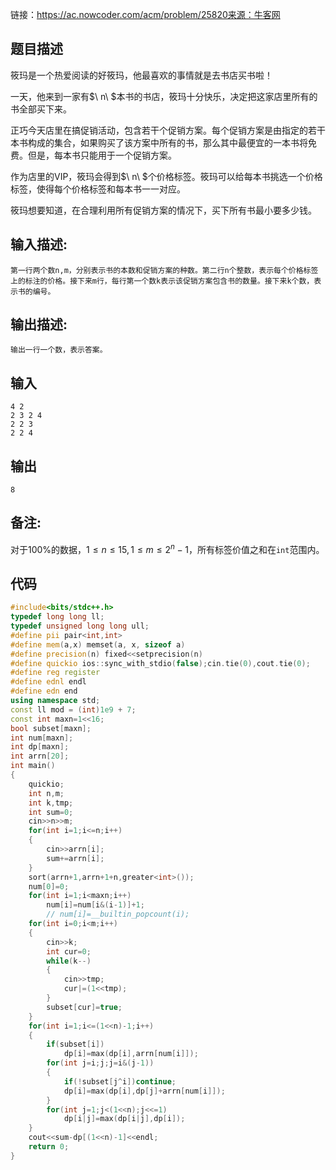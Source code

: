 链接：https://ac.nowcoder.com/acm/problem/25820来源：牛客网

## 题目描述

筱玛是一个热爱阅读的好筱玛，他最喜欢的事情就是去书店买书啦！ 

  一天，他来到一家有$\ n\ $本书的书店，筱玛十分快乐，决定把这家店里所有的书全部买下来。 

  正巧今天店里在搞促销活动，包含若干个促销方案。每个促销方案是由指定的若干本书构成的集合，如果购买了该方案中所有的书，那么其中最便宜的一本书将免费。但是，每本书只能用于一个促销方案。 

  作为店里的VIP，筱玛会得到$\ n\ $个价格标签。筱玛可以给每本书挑选一个价格标签，使得每个价格标签和每本书一一对应。 

  筱玛想要知道，在合理利用所有促销方案的情况下，买下所有书最小要多少钱。 

## 输入描述:

```
第一行两个数n,m，分别表示书的本数和促销方案的种数。第二行n个整数，表示每个价格标签上的标注的价格。接下来m行，每行第一个数k表示该促销方案包含书的数量。接下来k个数，表示书的编号。
```

## 输出描述:

```
输出一行一个数，表示答案。
```

## 输入

```
4 2
2 3 2 4
2 2 3
2 2 4
```

## 输出

```
8
```

## 备注:

对于100%的数据，$1\le n\le15,1\le m\le 2^n-1$，所有标签价值之和在``int``范围内。

## 代码

```c++
#include<bits/stdc++.h>
typedef long long ll;
typedef unsigned long long ull;
#define pii pair<int,int>
#define mem(a,x) memset(a, x, sizeof a)
#define precision(n) fixed<<setprecision(n)
#define quickio ios::sync_with_stdio(false);cin.tie(0),cout.tie(0);
#define reg register
#define ednl endl
#define edn end
using namespace std;
const ll mod = (int)1e9 + 7;
const int maxn=1<<16;
bool subset[maxn];
int num[maxn];
int dp[maxn];
int arrn[20];
int main()
{
    quickio;
    int n,m;
    int k,tmp;
    int sum=0;
    cin>>n>>m;
    for(int i=1;i<=n;i++)
    {
        cin>>arrn[i];
        sum+=arrn[i];
    }
    sort(arrn+1,arrn+1+n,greater<int>());
    num[0]=0;
    for(int i=1;i<maxn;i++)
        num[i]=num[i&(i-1)]+1;
        // num[i]=__builtin_popcount(i);
    for(int i=0;i<m;i++)
    {
        cin>>k;
        int cur=0;
        while(k--)
        {
            cin>>tmp;
            cur|=(1<<tmp);
        }
        subset[cur]=true;
    }
    for(int i=1;i<=(1<<n)-1;i++)
    {
        if(subset[i])
            dp[i]=max(dp[i],arrn[num[i]]);
        for(int j=i;j;j=i&(j-1))
        {
            if(!subset[j^i])continue;
            dp[i]=max(dp[i],dp[j]+arrn[num[i]]);
        }
        for(int j=1;j<(1<<n);j<<=1)
            dp[i|j]=max(dp[i|j],dp[i]);
    }
    cout<<sum-dp[(1<<n)-1]<<endl;
    return 0;
}
```

